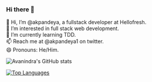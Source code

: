 ### Hi there 👋
👋 Hi, I’m @akpandeya,  a fullstack developer at Hellofresh.  
👀 I’m interested in full stack web development.  
🌱 I’m currently learning TDD.  
📫 Reach me at @akpandeya1 on twitter.  
😄 Pronouns: He/Him. 

![Avanindra's GitHub stats](https://github-readme-stats.vercel.app/api?username=akpandeya&count_private=true&theme=radical&show_owner=true)

[![Top Languages](https://github-readme-stats.vercel.app/api/top-langs/?username=akpandeya)](https://github.com/akpandeya/github-readme-stats)
